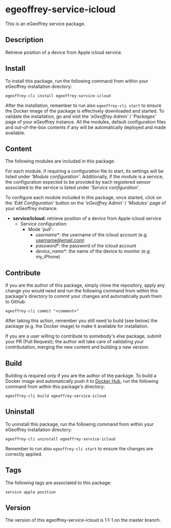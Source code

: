 # egeoffrey-service-icloud

This is an eGeoffrey service package.

## Description

Retrieve position of a device from Apple icloud service.

## Install

To install this package, run the following command from within your eGeoffrey installation directory:
```
egeoffrey-cli install egeoffrey-service-icloud
```
After the installation, remember to run also `egeoffrey-cli start` to ensure the Docker image of the package is effectively downloaded and started.
To validate the installation, go and visit the *'eGeoffrey Admin'* / *'Packages'* page of your eGeoffrey instance. All the modules, default configuration files and out-of-the-box contents if any will be automatically deployed and made available.
## Content

The following modules are included in this package.

For each module, if requiring a configuration file to start, its settings will be listed under *'Module configuration'*. Additionally, if the module is a service, the configuration expected to be provided by each registered sensor associated to the service is listed under *'Service configuration'*.

To configure each module included in this package, once started, click on the *'Edit Configuration'* button on the *'eGeoffrey Admin'* / *'Modules'* page of your eGeoffrey instance.
- **service/icloud**: retrieve position of a device from Apple icloud service
  - Service configuration:
    - Mode 'pull':
      - *username**: the username of the icloud account (e.g. username@email.com)
      - *password**: the password of the icloud account
      - *device_name**: the name of the device to monitor (e.g. my_iPhone)

## Contribute

If you are the author of this package, simply clone the repository, apply any change you would need and run the following command from within this package's directory to commit your changes and automatically push them to Github:
```
egeoffrey-cli commit "<comment>"
```
After taking this action, remember you still need to build (see below) the package (e.g. the Docker image) to make it available for installation.

If you are a user willing to contribute to somebody's else package, submit your PR (Pull Request); the author will take care of validating your contributation, merging the new content and building a new version.

## Build

Building is required only if you are the author of the package. To build a Docker image and automatically push it to [Docker Hub](https://hub.docker.com/r/egeoffrey/egeoffrey-service-icloud), run the following command from within this package's directory:
```
egeoffrey-cli build egeoffrey-service-icloud
```

## Uninstall

To uninstall this package, run the following command from within your eGeoffrey installation directory:
```
egeoffrey-cli uninstall egeoffrey-service-icloud
```
Remember to run also `egeoffrey-cli start` to ensure the changes are correctly applied.
## Tags

The following tags are associated to this package:
```
service apple position
```

## Version

The version of this egeoffrey-service-icloud is 1.1-1 on the master branch.
